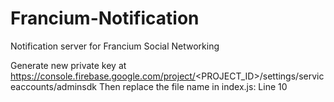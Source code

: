 # Francium-Notification
Notification server for Francium Social Networking

Generate new private key at https://console.firebase.google.com/project/<PROJECT_ID>/settings/serviceaccounts/adminsdk
Then replace the file name in index.js: Line 10
